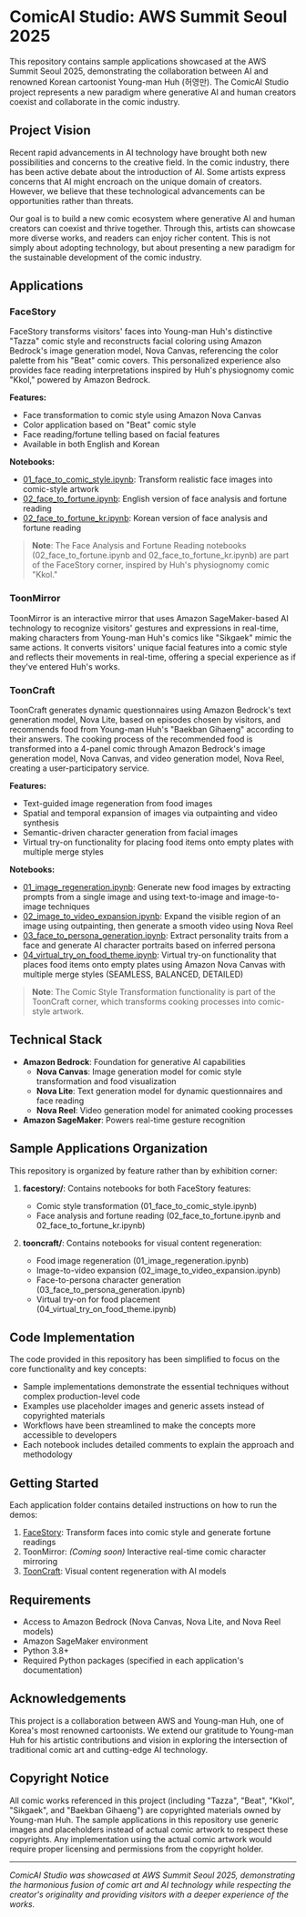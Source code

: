 # ComicAI Studio: AWS Summit Seoul 2025

This repository contains sample applications showcased at the AWS Summit Seoul 2025, demonstrating the collaboration between AI and renowned Korean cartoonist Young-man Huh (허영만). The ComicAI Studio project represents a new paradigm where generative AI and human creators coexist and collaborate in the comic industry.

## Project Vision

Recent rapid advancements in AI technology have brought both new possibilities and concerns to the creative field. In the comic industry, there has been active debate about the introduction of AI. Some artists express concerns that AI might encroach on the unique domain of creators. However, we believe that these technological advancements can be opportunities rather than threats.

Our goal is to build a new comic ecosystem where generative AI and human creators can coexist and thrive together. Through this, artists can showcase more diverse works, and readers can enjoy richer content. This is not simply about adopting technology, but about presenting a new paradigm for the sustainable development of the comic industry.

## Applications

### FaceStory

FaceStory transforms visitors' faces into Young-man Huh's distinctive "Tazza" comic style and reconstructs facial coloring using Amazon Bedrock's image generation model, Nova Canvas, referencing the color palette from his "Beat" comic covers. This personalized experience also provides face reading interpretations inspired by Huh's physiognomy comic "Kkol," powered by Amazon Bedrock.

**Features:**
- Face transformation to comic style using Amazon Nova Canvas
- Color application based on "Beat" comic style
- Face reading/fortune telling based on facial features
- Available in both English and Korean

**Notebooks:**
- [01_face_to_comic_style.ipynb](facestory/01_face_to_comic_style.ipynb): Transform realistic face images into comic-style artwork
- [02_face_to_fortune.ipynb](facestory/02_face_to_fortune.ipynb): English version of face analysis and fortune reading
- [02_face_to_fortune_kr.ipynb](facestory/02_face_to_fortune_kr.ipynb): Korean version of face analysis and fortune reading

> **Note**: The Face Analysis and Fortune Reading notebooks (02_face_to_fortune.ipynb and 02_face_to_fortune_kr.ipynb) are part of the FaceStory corner, inspired by Huh's physiognomy comic "Kkol."

### ToonMirror

ToonMirror is an interactive mirror that uses Amazon SageMaker-based AI technology to recognize visitors' gestures and expressions in real-time, making characters from Young-man Huh's comics like "Sikgaek" mimic the same actions. It converts visitors' unique facial features into a comic style and reflects their movements in real-time, offering a special experience as if they've entered Huh's works.

### ToonCraft

ToonCraft generates dynamic questionnaires using Amazon Bedrock's text generation model, Nova Lite, based on episodes chosen by visitors, and recommends food from Young-man Huh's "Baekban Gihaeng" according to their answers. The cooking process of the recommended food is transformed into a 4-panel comic through Amazon Bedrock's image generation model, Nova Canvas, and video generation model, Nova Reel, creating a user-participatory service.

**Features:**
- Text-guided image regeneration from food images
- Spatial and temporal expansion of images via outpainting and video synthesis
- Semantic-driven character generation from facial images
- Virtual try-on functionality for placing food items onto empty plates with multiple merge styles

**Notebooks:**
- [01_image_regeneration.ipynb](tooncraft/01_image_regeneration.ipynb): Generate new food images by extracting prompts from a single image and using text-to-image and image-to-image techniques
- [02_image_to_video_expansion.ipynb](tooncraft/02_image_to_video_expansion.ipynb): Expand the visible region of an image using outpainting, then generate a smooth video using Nova Reel
- [03_face_to_persona_generation.ipynb](tooncraft/03_face_to_persona_generation.ipynb): Extract personality traits from a face and generate AI character portraits based on inferred persona
- [04_virtual_try_on_food_theme.ipynb](tooncraft/04_virtual_try_on_food_theme.ipynb): Virtual try-on functionality that places food items onto empty plates using Amazon Nova Canvas with multiple merge styles (SEAMLESS, BALANCED, DETAILED)

> **Note**: The Comic Style Transformation functionality is part of the ToonCraft corner, which transforms cooking processes into comic-style artwork.



## Technical Stack

- **Amazon Bedrock**: Foundation for generative AI capabilities
  - **Nova Canvas**: Image generation model for comic style transformation and food visualization
  - **Nova Lite**: Text generation model for dynamic questionnaires and face reading
  - **Nova Reel**: Video generation model for animated cooking processes
- **Amazon SageMaker**: Powers real-time gesture recognition

## Sample Applications Organization

This repository is organized by feature rather than by exhibition corner:

1. **facestory/**: Contains notebooks for both FaceStory features:
   - Comic style transformation (01_face_to_comic_style.ipynb)
   - Face analysis and fortune reading (02_face_to_fortune.ipynb and 02_face_to_fortune_kr.ipynb)

2. **tooncraft/**: Contains notebooks for visual content regeneration:
   - Food image regeneration (01_image_regeneration.ipynb)
   - Image-to-video expansion (02_image_to_video_expansion.ipynb)
   - Face-to-persona character generation (03_face_to_persona_generation.ipynb)
   - Virtual try-on for food placement (04_virtual_try_on_food_theme.ipynb)

## Code Implementation

The code provided in this repository has been simplified to focus on the core functionality and key concepts:

- Sample implementations demonstrate the essential techniques without complex production-level code
- Examples use placeholder images and generic assets instead of copyrighted materials
- Workflows have been streamlined to make the concepts more accessible to developers
- Each notebook includes detailed comments to explain the approach and methodology

## Getting Started

Each application folder contains detailed instructions on how to run the demos:

1. [FaceStory](facestory/): Transform faces into comic style and generate fortune readings
2. ToonMirror: *(Coming soon)* Interactive real-time comic character mirroring
3. [ToonCraft](tooncraft/): Visual content regeneration with AI models


## Requirements

- Access to Amazon Bedrock (Nova Canvas, Nova Lite, and Nova Reel models)
- Amazon SageMaker environment
- Python 3.8+
- Required Python packages (specified in each application's documentation)

## Acknowledgements

This project is a collaboration between AWS and Young-man Huh, one of Korea's most renowned cartoonists. We extend our gratitude to Young-man Huh for his artistic contributions and vision in exploring the intersection of traditional comic art and cutting-edge AI technology.

## Copyright Notice

All comic works referenced in this project (including "Tazza", "Beat", "Kkol", "Sikgaek", and "Baekban Gihaeng") are copyrighted materials owned by Young-man Huh. The sample applications in this repository use generic images and placeholders instead of actual comic artwork to respect these copyrights. Any implementation using the actual comic artwork would require proper licensing and permissions from the copyright holder.

---

*ComicAI Studio was showcased at AWS Summit Seoul 2025, demonstrating the harmonious fusion of comic art and AI technology while respecting the creator's originality and providing visitors with a deeper experience of the works.*